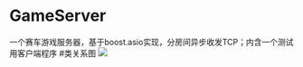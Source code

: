 # GameServer
一个赛车游戏服务器，基于boost.asio实现，分房间异步收发TCP；内含一个测试用客户端程序
#类关系图
![](http://images.cnitblog.com/blog2015/686050/201504/140036375264594.png)
